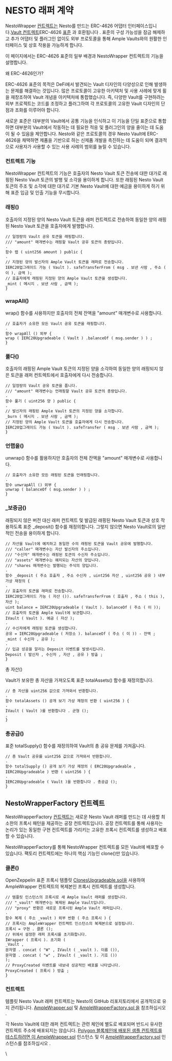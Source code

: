 # NESTO 래퍼 계약

NestoWrapper [컨트렉트는](https://github.com/beefyfinance/beefy-contracts/blob/master/contracts/BIFI/vaults/BeefyWrapper.sol) Nesto를 만드는 ERC-4626 어댑터 인터페이스입니다.[Vault 컨트렉트](https://docs.beefy.finance/developer-documentation/vault-contract)ERC-4626 [표준](https://eips.ethereum.org/EIPS/eip-4626) 과 호환됩니다 . 표준의 구성 가능성을 잠금 해제하고 추가 어댑터 및 플러그인 없이도 외부 프로토콜을 통해 Ample Vaults와의 원활한 인터페이스 및 상호 작용을 가능하게 합니다.

이 페이지에서는 ERC-4626 표준의 일부 배경과 NestoWrapper 컨트렉트의 기능을 설명합니다.

왜 ERC-4626인가?

ERC-4626 표준의 목적은 DeFi에서 발견되는 Vault 디자인의 다양성으로 인해 발생하는 문제를 해결하는 것입니다. 많은 프로토콜이 고유한 아키텍처 및 사용 사례에 맞게 휠을 재창조하여 Vault 개념을 아키텍처에 통합했습니다. 즉, 다양한 Vault를 구현하려는 외부 프로젝트는 코드를 조정하고 플러그하여 각 프로토콜의 고유한 Vault 디자인의 단점과 조화를 이루어야 합니다.

새로운 표준은 대부분의 Vault에서 공통 기능을 인식하고 이 기능을 단일 표준으로 통합하면 대부분의 Vault에서 작동하는 데 필요한 적응 및 플러그인의 양을 줄이는 데 도움이 될 수 있음을 제안합니다. Nesto와 같은 프로토콜의 경우 Nesto Vault에 ERC-4626을 채택하면 제품을 기반으로 하는 신제품 개발을 촉진하는 데 도움이 되며 결과적으로 사용자가 사용할 수 있는 사용 사례의 범위를 늘릴 수 있습니다.

### 컨트렉트 기능

NestoWrapper 컨트렉트의 기능은 호출자의 Nesto Vault 토큰 전송에 대한 대가로 래핑된 Nesto Vault 토큰의 발행 및 소각을 용이하게 합니다. 또한 래핑된 Nesto Vault 토큰의 주조 및 소각에 대한 대가로 기본 Nesto Vault에 대한 예금을 용이하게 하기 위해 표준 입금 및 인출 기능을 무시합니다.

### 래핑()

호출자의 지정된 양의 Nesto Vault 토큰을 래퍼 컨트렉트로 전송하여 동일한 양의 래핑된 Nesto Vault 토큰을 호출자에게 발행합니다.

```
// 일정량의 Vault 공유 토큰을 래핑합니다.
/// "amount" 매개변수는 래핑할 Vault 공유 토큰의 총량입니다.
.
함수 랩 ( uint256 amount ) public { 
.
// 지정된 양의 발신자의 Ample Vault 토큰을 래퍼로 전송합니다.
IERC20업그레이드 가능 ( Vault ). safeTransferFrom ( msg . 보낸 사람 , 주소 ( 이 ), 금액 ); 
// 호출자에게 래핑된 지정된 양의 Ample Vault 토큰을 생성합니다.
_mint ( 메시지 . 보낸 사람 , 금액 );
}

```

### wrapAll()

wrap() 함수를 사용하지만 호출자의 전체 잔액을 "amount" 매개변수로 사용합니다.

```
// 호출자가 소유한 모든 Vault 공유 토큰을 래핑합니다.
.
함수 wrapAll () 외부 { 
wrap ( IERC20Upgradeable ( Vault ) .balanceOf ( msg.sender ) ) ;
}
```

### 풀다()

호출자의 래핑된 Ample Vault 토큰의 지정된 양을 소각하여 동일한 양의 래핑되지 않은 토큰을 래퍼 컨트렉트에서 호출자에게 다시 전송합니다.

```
// 일정량의 Vault 공유 토큰을 풉니다.
/// "amount" 매개변수는 언래핑할 Vault 공유 토큰의 총량입니다.
.
함수 풀기 ( uint256 양 ) public { 
.
// 발신자의 래핑된 Ample Vault 토큰의 지정된 양을 소각합니다.
_burn ( 메시지 . 보낸 사람 , 금액 );
// 지정된 양의 Ample Vault 토큰을 호출자에게 다시 전송합니다.
IERC20업그레이드 가능 ( Vault ). safeTransfer ( msg . 보낸 사람 , 금액 );
}

```

### 언랩올()

unwrap() 함수를 활용하지만 호출자의 전체 잔액을 "amount" 매개변수로 사용합니다.

```
// 호출자가 소유한 모든 래핑된 토큰을 언래핑합니다.
.
함수 unwrapAll () 외부 { 
unwrap ( balanceOf ( msg.sender ) ) ;
}

```

### \_보증금()

래핑되지 않은 버전 대신 래퍼 컨트렉트 및 발급된 래핑된 Nesto Vault 토큰과 상호 작용하도록 표준 \_deposit() 함수를 재정의합니다. 그렇지 않으면 Nesto Vault로의 일반적인 전송을 용이하게 합니다.

```
// 자산을 Vault에 예치하고 동일한 수의 래핑된 토큰을 Vault 공유에 발행합니다.
/// "caller" 매개변수는 자산 발신자의 주소입니다.
/// "수신자" 매개변수는 래핑된 토큰의 수신자 주소입니다.
/// "assets" 매개변수는 예치되는 자산의 양입니다.
/// "shares 매개변수는 발행되는 주식의 양입니다.
.
함수 _deposit ( 주소 호출자 , 주소 수신자 , uint256 자산 , uint256 공유 ) 내부 가상 재정의 { 
.
// 호출자의 토큰을 래퍼로 전송합니다.
IERC20업그레이드 가능 ( 자산 ()). safeTransferFrom ( 호출자 , 주소 ( this ), 자산 ); 
uint balance = IERC20Upgradeable ( Vault ). balanceOf ( 주소 ( 이 )); 
// 호출자의 토큰을 Ample Vault에 보관합니다.
IVault ( Vault ). 예금 ( 자산 );
.
// 수신자에게 래핑된 토큰을 생성합니다.
공유 = IERC20Upgradeable ( 저장소 ). balanceOf ( 주소 ( 이 )) - 잔액 ; 
_mint ( 수신자 , 공유 );
.
// 입금 성공을 알리는 Deposit 이벤트를 발생시킵니다.
Deposit ( 발신자 , 수신자 , 자산 , 공유 ) 방출 ; 
}

```

총 자산()

Vault가 보유한 총 자산을 가져오도록 표준 totalAssets() 함수를 재정의합니다.

```
// 총 자산을 uint256 값으로 가져와서 반환합니다.
.
함수 totalAssets () 공개 보기 가상 재정의 반환 ( uint256 ) { 
.
IVault ( Vault )를 반환합니다 . 균형 (); 
.
}

```

### 총공급()

표준 totalSupply() 함수를 재정의하여 Vault의 총 공유 문제를 가져옵니다.

```
// 총 Vault 공유를 uint256 값으로 가져와서 반환합니다.
.
함수 totalSupply () 공개 보기 가상 재정의 ( ERC20Upgradeable , IERC20Upgradeable ) 반환 ( uint256 ) { 
.
IERC20Upgradeable ( Vault )을 반환합니다 . 총공급 (); 
}

```

## NestoWrapperFactory 컨트렉트

NestoWrapperFactory [컨트렉트는](https://github.com/beefyfinance/beefy-contracts/blob/master/contracts/BIFI/vaults/BeefyWrapperFactory.sol) 새로운 Nesto Vault 래퍼를 만드는 데 사용할 최소한의 프록시 패턴을 제공하는 공장 컨트렉트입니다. 공장 컨트렉트를 통해 사용자는 논리가 있는 동일한 구현 컨트렉트를 가리키는 고유한 프록시 컨트렉트를 생성하고 배포할 수 있습니다.

NestoWrapperFactory를 통해 NestoWrapper 컨트렉트를 모든 Vault에 배포할 수 있습니다. 팩토리 컨트렉트에는 하나의 핵심 기능인 clone()만 있습니다.

### 클론()

OpenZeppelin 표준 프록시 템플릿 [ClonesUpgradeable.sol을](https://github.com/OpenZeppelin/openzeppelin-contracts-upgradeable/blob/master/contracts/proxy/ClonesUpgradeable.sol) 사용하여 AmpleWrapper 컨트렉트의 복제본인 프록시 컨트렉트를 생성합니다.

```
// 템플릿 인스턴스의 프록시로 새 Ample Vault 래퍼를 생성합니다.
/// "_vault" 매개변수는 복제된 Ample Vault입니다.
/// "proxy" 반환은 새로운 프록시된 Ample Vault 래퍼입니다.
.
함수 복제 ( 주소 _vault ) 외부 반환 ( 주소 프록시 ) { 
// 프록시는 AmpleWrapper 컨트렉트 인스턴스의 복제본으로 설정됩니다.
프록시 = 구현 . 클론 ();
// 위에서 설정한 래퍼 프록시를 초기화합니다.
IWrapper ( 프록시 ). 초기화 (
_Vault ,
문자열 . concat ( "W" , IVault ( _vault ). 이름 ()), 
문자열 . concat ( "w" , IVault ( _vault ). 기호 ()) 
);
// ProxyCreated 이벤트를 내보내 성공적인 배포를 나타냅니다.
ProxyCreated ( 프록시 ) 방출 ; 
}

```

### 컨트렉트

템플릿 Nesto Vault 래퍼 컨트렉트는 Nesto의 GitHub 리포지토리에서 공개적으로 유지 관리됩니다. [AmpleWrapper.sol](https://github.com/beefyfinance/beefy-contracts/blob/master/contracts/BIFI/vaults/BeefyWrapper.sol) 및 [AmpleWrapperFactory.sol 을](https://github.com/beefyfinance/beefy-contracts/blob/master/contracts/BIFI/vaults/BeefyWrapperFactory.sol) 참조하십시오 .

각 Nesto Vault에 대한 래퍼 컨트렉트는 관련 체인에 별도로 배포되며 반드시 유사한 컨트렉트 주소에 배포되지는 않습니다. [Polygon 블록체인에 배포된 샘플 컨트렉트를 테스트하려면 이 AmpleWrapper.sol](https://polygonscan.com/address/0x776994eab59b894fb892d08a46329c5077c9e226) 인스턴스 및 이 [AmpleWrapperFactory.sol](https://polygonscan.com/address/0xd1cedfb11994ebbc1608ae46d7c7176294bdd599) 인스턴스를 참조하십시오 .

\
